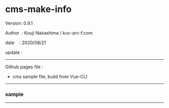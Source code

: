 ﻿# cms-make-info

 Version: 0.9.1

 Author  : Kouji Nakashima / kuc-arc-f.com

 date    : 2020/08/21

 update :

***

Github pages file :

* cms sample file, build from Vue-CLI

***
### sample


***

